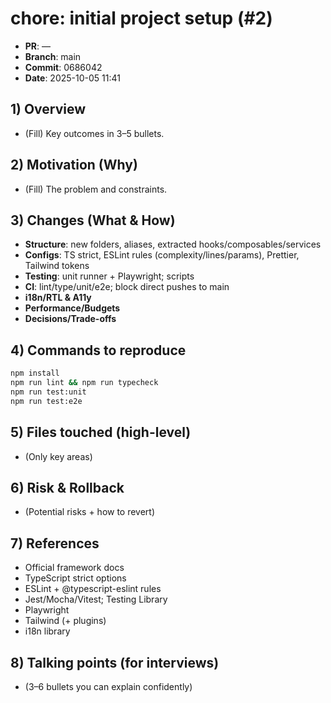 # chore: initial project setup (#2)

- **PR**: —  
- **Branch**: main  
- **Commit**: 0686042  
- **Date**: 2025-10-05 11:41  

## 1) Overview
- (Fill) Key outcomes in 3–5 bullets.

## 2) Motivation (Why)
- (Fill) The problem and constraints.

## 3) Changes (What & How)
- **Structure**: new folders, aliases, extracted hooks/composables/services
- **Configs**: TS strict, ESLint rules (complexity/lines/params), Prettier, Tailwind tokens
- **Testing**: unit runner + Playwright; scripts
- **CI**: lint/type/unit/e2e; block direct pushes to main
- **i18n/RTL & A11y**
- **Performance/Budgets**
- **Decisions/Trade-offs**

## 4) Commands to reproduce
```bash
npm install
npm run lint && npm run typecheck
npm run test:unit
npm run test:e2e
```

## 5) Files touched (high-level)
- (Only key areas)

## 6) Risk & Rollback
- (Potential risks + how to revert)

## 7) References
- Official framework docs
- TypeScript strict options
- ESLint + @typescript-eslint rules
- Jest/Mocha/Vitest; Testing Library
- Playwright
- Tailwind (+ plugins)
- i18n library

## 8) Talking points (for interviews)
- (3–6 bullets you can explain confidently)
